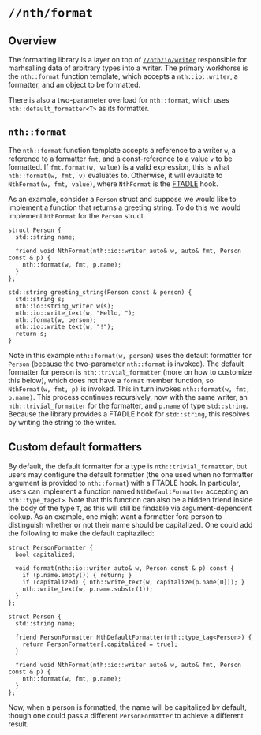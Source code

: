 # `//nth/format`

## Overview

The formatting library is a layer on top of [`//nth/io/writer`](/io/writer/writer) responsible for
marhsalling data of arbitrary types into a writer. The primary workhorse is the `nth::format`
function template, which accepts a `nth::io::writer`, a formatter, and an object to be formatted.

There is also a two-parameter overload for `nth::format`, which uses `nth::default_formatter<T>` as
its formatter.

## `nth::format`

The `nth::format` function template accepts a reference to a writer `w`, a reference to a formatter
`fmt`, and a const-reference to a value `v` to be formatted. If `fmt.format(w, value)` is a valid
expression, this is what `nth::format(w, fmt, v)` evaluates to. Otherwise, it will evaulate to
`NthFormat(w, fmt, value)`, where `NthFormat` is the [FTADLE](/ftadle) hook.

As an example, consider a `Person` struct and suppose we would like to implement a function that
returns a greeting string. To do this we would implement `NthFormat` for the `Person` struct.

```
struct Person {
  std::string name;

  friend void NthFormat(nth::io::writer auto& w, auto& fmt, Person const & p) {
    nth::format(w, fmt, p.name);
  }
};

std::string greeting_string(Person const & person) {
  std::string s;
  nth::io::string_writer w(s);
  nth::io::write_text(w, "Hello, ");
  nth::format(w, person);
  nth::io::write_text(w, "!");
  return s;
}
```

Note in this example `nth::format(w, person)` uses the default formatter for `Person` (because the
two-parameter `nth::format` is invoked). The default formatter for person is
`nth::trivial_formatter` (more on how to customize this below), which does not have a `format`
member function, so `NthFormat(w, fmt, p)` is invoked. This in turn invokes `nth::format(w, fmt,
p.name)`. This process continues recursively, now with the same writer, an `nth::trivial_formatter`
for the formatter, and `p.name` of type `std::string`. Because the library provides a FTADLE hook
for `std::string`, this resolves by writing the string to the writer.

## Custom default formatters

By default, the default formatter for a type is `nth::trivial_formatter`, but users may configure
the default formatter (the one used when no formatter argument is provided to `nth::format`) with a
FTADLE hook. In particular, users can implement a function named `NthDefaultFormatter` accepting an
`nth::type_tag<T>`. Note that this function can also be a hidden friend inside the body of the type
`T`, as this will still be findable via argument-dependent lookup. As an example, one might want a
formatter fora person to distinguish whether or not their name should be capitalized. One could add
the following to make the default capitaziled:

```
struct PersonFormatter {
  bool capitalized;

  void format(nth::io::writer auto& w, Person const & p) const {
    if (p.name.empty()) { return; }
    if (capitalized) { nth::write_text(w, capitalize(p.name[0])); }
    nth::write_text(w, p.name.substr(1));
  }
};

struct Person {
  std::string name;

  friend PersonFormatter NthDefaultFormatter(nth::type_tag<Person>) {
    return PersonFormatter{.capitalized = true};
  }

  friend void NthFormat(nth::io::writer auto& w, auto& fmt, Person const & p) {
    nth::format(w, fmt, p.name);
  }
};
```

Now, when a person is formatted, the name will be capitalized by default, though one could pass a
different `PersonFormatter` to achieve a different result.
